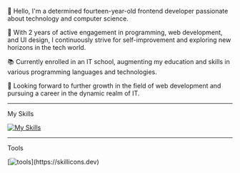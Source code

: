 👋 Hello, I'm a determined fourteen-year-old frontend developer passionate about technology and computer science.

🚀 With 2 years of active engagement in programming, web development, and UI design, I continuously strive for self-improvement and exploring new horizons in the tech world.

📚 Currently enrolled in an IT school, augmenting my education and skills in various programming languages and technologies.

💼 Looking forward to further growth in the field of web development and pursuing a career in the dynamic realm of IT.

---
My Skills

[![My Skills](https://skillicons.dev/icons?i=html,css,sass,js,ts,vue,react,vite,discord,figma,github,webpack,svg,nuxt,next)](https://skillicons.dev)

---
Tools
  
[![tools](https://skillicons.dev/icons?i=windows,discord,npm,linkedin,figma,git,github,gmail,vscode,phpstorm,)](https://skillicons.dev)

